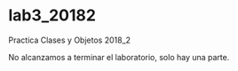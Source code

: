 # lab3_20182
Practica Clases y Objetos 2018_2

No alcanzamos a terminar el laboratorio, solo hay una parte.

